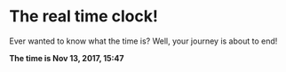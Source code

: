 # The real time clock!

Ever wanted to know what the time is? Well, your journey is about to end!

**The time is Nov 13, 2017, 15:47**